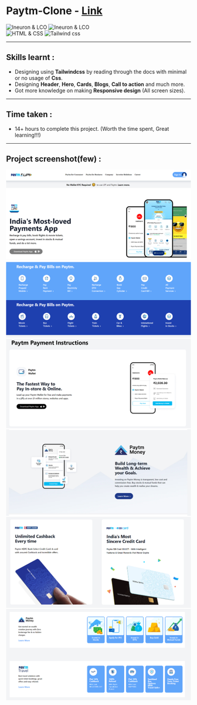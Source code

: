 # Paytm-Clone - [Link](https://paytm1clone.netlify.app/)

![Ineuron & LCO](https://img.shields.io/badge/Ineuron-LCO-brightgreen) 
![Ineuron & LCO](https://img.shields.io/badge/Hitesh%20Coudhary-Full--stack--JS--bootcamp-brightgreen)
<br>
![HTML & CSS](https://img.shields.io/badge/HTML-CSS-brightgreen)
![Tailwind css](https://img.shields.io/badge/Tailwind-css-yellowgreen)
***

## Skills learnt :
- Designing using  **Tailwindcss** by reading through the docs with minimal or no usage of **Css**. 
- Designing **Header**, **Hero**, **Cards**, **Blogs**, **Call to action** and much more.
- Got more knowledge on making **Responsive design** (All screen sizes).
***
## Time taken :
- 14+ hours to complete this project. (Worth the time spent, Great learning!!!)

***
## Project screenshot(few) :
![Paytm Project Image](./Project-Screenshots/Paytm-Hero-page.PNG)
![Paytm Project Image](./Project-Screenshots/2.PNG)
![Paytm Project Image](./Project-Screenshots/3.PNG)
![Paytm Project Image](./Project-Screenshots/4.PNG)
![Paytm Project Image](./Project-Screenshots/5.PNG)
![Paytm Project Image](./Project-Screenshots/6.PNG)
